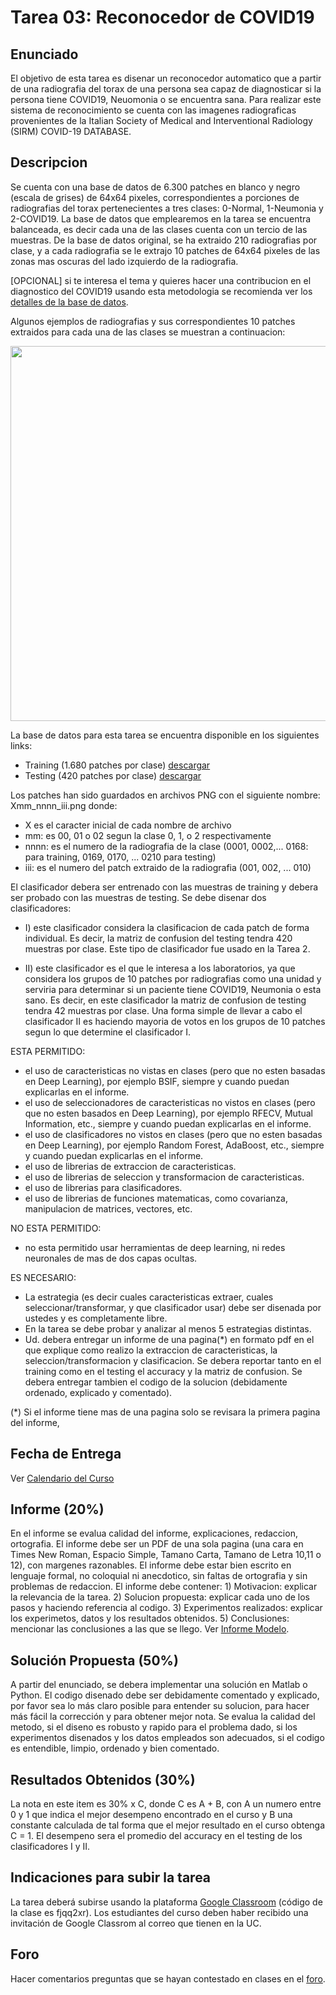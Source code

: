 # Tarea 03: Reconocedor de COVID19 

## Enunciado
El objetivo de esta tarea es disenar un reconocedor automatico que a partir de una radiografia del torax de una persona sea capaz de diagnosticar si la persona tiene COVID19, Neuomonia o se encuentra sana. Para realizar este sistema de reconocimiento se cuenta con las imagenes radiograficas provenientes de la Italian Society of Medical and Interventional Radiology (SIRM) COVID-19 DATABASE. 


## Descripcion
Se cuenta con una base de datos de 6.300 patches en blanco y negro (escala de grises) de 64x64 pixeles, correspondientes a porciones de radiografias del torax pertenecientes a tres clases: 0-Normal, 1-Neumonia y 2-COVID19. La base de datos que emplearemos en la tarea se encuentra balanceada, es decir cada una de las clases cuenta con un tercio de las muestras. De la base de datos original, se ha extraido 210 radiografias por clase, y a cada radiografia se le extrajo 10 patches de 64x64 pixeles de las zonas mas oscuras del lado izquierdo de la radiografia.

[OPCIONAL] si te interesa el tema y quieres hacer una contribucion en el diagnostico del COVID19 usando esta metodologia se recomienda ver los [detalles de la base de datos](https://github.com/domingomery/patrones/blob/master/tareas/Tarea_03/data/detalles).

Algunos ejemplos de radiografias y sus correspondientes 10 patches extraidos para cada una de las clases se muestran a continuacion:

<img src="https://github.com/domingomery/patrones/blob/master/tareas/Tarea_03/data/example.jpg" width="600">


La base de datos para esta tarea se encuentra disponible en los siguientes links:

* Training (1.680 patches por clase) [descargar](https://github.com/domingomery/patrones/blob/master/tareas/Tarea_03/data/train.zip)
* Testing (420 patches por clase) [descargar](https://github.com/domingomery/patrones/blob/master/tareas/Tarea_03/data/test.zip)

Los patches han sido guardados en archivos PNG con el siguiente nombre: Xmm_nnnn_iii.png donde:

- X es el caracter inicial de cada nombre de archivo
- mm: es 00, 01 o 02 segun la clase 0, 1, o 2 respectivamente
- nnnn: es el numero de la radiografia de la clase (0001, 0002,... 0168: para training, 0169, 0170, ... 0210 para testing)
- iii: es el numero del patch extraido de la radiografia (001, 002, ... 010)  


El clasificador debera ser entrenado con las muestras de training y debera ser probado con las muestras de testing. 
Se debe disenar dos clasificadores:

* I) este clasificador considera la clasificacion de cada patch de forma individual. Es decir, la matriz de confusion del testing tendra 420 muestras por clase. Este tipo de clasificador fue usado en la Tarea 2.

* II) este clasificador es el que le interesa a los laboratorios, ya que considera los grupos de 10 patches por radiografias como una unidad y serviria para determinar si un paciente tiene COVID19, Neumonia o esta sano. Es decir, en este clasificador la matriz de confusion de testing tendra 42 muestras por clase. Una forma simple de llevar a cabo el clasificador II es haciendo mayoria de votos en los grupos de 10 patches segun lo que determine el clasificador I. 

ESTA PERMITIDO:
- el uso de caracteristicas no vistas en clases (pero que no esten basadas en Deep Learning), por ejemplo BSIF, siempre y cuando puedan explicarlas en el informe.
- el uso de seleccionadores de caracteristicas no vistos en clases (pero que no esten basados en Deep Learning), por ejemplo RFECV, Mutual Information, etc., siempre y cuando puedan explicarlas en el informe.
- el uso de clasificadores no vistos en clases (pero que no esten basadas en Deep Learning), por ejemplo Random Forest, AdaBoost, etc., siempre y cuando puedan explicarlas en el informe.
- el uso de librerias de extraccion de caracteristicas.
- el uso de librerias de seleccion y transformacion de caracteristicas.
- el uso de librerias para clasificadores.
- el uso de librerias de funciones matematicas, como covarianza, manipulacion de matrices, vectores, etc.

NO ESTA PERMITIDO:
- no esta permitido usar herramientas de deep learning, ni redes neuronales de mas de dos capas ocultas.

ES NECESARIO:

- La estrategia (es decir cuales caracteristicas extraer, cuales seleccionar/transformar, y que clasificador usar) debe ser disenada por ustedes y es completamente libre. 
- En la tarea se debe probar y analizar al menos 5 estrategias distintas.
- Ud. debera entregar un informe de una pagina(*) en formato pdf en el que explique como realizo la extraccion de caracteristicas, la seleccion/transformacion y clasificacion. Se debera reportar tanto en el training como en el testing el accuracy y la matriz de confusion. Se debera entregar tambien el codigo de la solucion (debidamente ordenado, explicado y comentado).

(*) Si el informe tiene mas de una pagina solo se revisara la primera pagina del informe,

## Fecha de Entrega
Ver [Calendario del Curso](https://domingomery.ing.puc.cl/teaching/patrones/)

## Informe (20%)
En el informe se evalua calidad del informe, explicaciones, redaccion, ortografia. El informe debe ser un PDF de una sola pagina (una cara en Times New Roman, Espacio Simple, Tamano Carta, Tamano de Letra 10,11 o 12), con margenes razonables. El informe debe estar bien escrito en lenguaje formal, no coloquial ni anecdotico, sin faltas de ortografia y sin problemas de redaccion. El informe debe contener: 1) Motivacion: explicar la relevancia de la tarea. 2) Solucion propuesta: explicar cada uno de los pasos y haciendo referencia al codigo. 3) Experimentos realizados: explicar los experimetos, datos y los resultados obtenidos. 5) Conclusiones: mencionar las conclusiones a las que se llego. Ver [Informe Modelo](https://github.com/domingomery/patrones/blob/master/tareas/TareaModelo.pdf).

## Solución Propuesta (50%)
A partir del enunciado, se debera implementar una solución en Matlab o Python. El codigo disenado debe ser debidamente comentado y explicado, por favor sea lo más claro posible para entender su solucion, para hacer más fácil la corrección y para obtener mejor nota. Se evalua la calidad del metodo, si el diseno es robusto y rapido para el problema dado, si los experimentos disenados y los datos empleados son adecuados, si el codigo es entendible, limpio, ordenado y bien comentado.

## Resultados Obtenidos (30%)
La nota en este item es 30% x C, donde C es A + B, con A un numero entre 0 y 1 que indica el mejor desempeno encontrado en el curso y B una constante calculada de tal forma que el mejor resultado en el curso obtenga C = 1. El desempeno sera el promedio del accuracy en el testing de los clasificadores I y II.

## Indicaciones para subir la tarea
La tarea deberá subirse usando la plataforma [Google Classroom](https://classroom.google.com/u/0/c/NjI2MjU3NTE1MDVa/a/NjI2Njg3MjE1NzJa/details) (código de la clase es fjqq2xr). Los estudiantes del curso deben haber recibido una invitación de Google Classrom al correo que tienen en la UC.

## Foro
Hacer comentarios preguntas que se hayan contestado en clases en el [foro](https://github.com/domingomery/patrones/issues/19).
